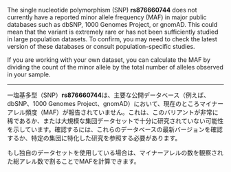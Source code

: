 The single nucleotide polymorphism (SNP) **rs876660744** does not currently have a reported minor allele frequency (MAF) in major public databases such as dbSNP, 1000 Genomes Project, or gnomAD. This could mean that the variant is extremely rare or has not been sufficiently studied in large population datasets. To confirm, you may need to check the latest version of these databases or consult population-specific studies.

If you are working with your own dataset, you can calculate the MAF by dividing the count of the minor allele by the total number of alleles observed in your sample.

---

一塩基多型（SNP）**rs876660744**は、主要な公開データベース（例えば、dbSNP、1000 Genomes Project、gnomAD）において、現在のところマイナーアレル頻度（MAF）が報告されていません。これは、このバリアントが非常に稀であるか、または大規模な集団データセットで十分に研究されていない可能性を示しています。確認するには、これらのデータベースの最新バージョンを確認するか、特定の集団に特化した研究を参照する必要があります。

もし独自のデータセットを使用している場合は、マイナーアレルの数を観察された総アレル数で割ることでMAFを計算できます。